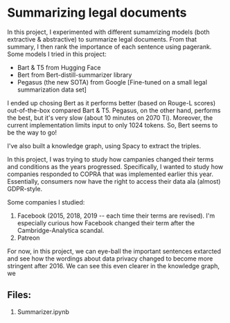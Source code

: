 # Summarizing legal documents 

In this project, I experimented with different sumamrizing models (both extractive & abstractive) to summarize legal documents. From that summary, I then rank the importance of each sentence using pagerank.
Some models I tried in this project:
* Bart & T5 from Hugging Face
* Bert from Bert-distill-summarizer library
* Pegasus (the new SOTA) from Google [Fine-tuned on a small legal summarization data set]

I ended up chosing Bert as it performs better (based on Rouge-L scores) out-of-the-box compared Bart & T5.
Pegasus, on the other hand, performs the best, but it's very slow (about 10 minutes on 2070 Ti). Moreover, the current implementation limits input to only 1024 tokens. 
So, Bert seems to be the way to go!

I've also built a knowledge graph, using Spacy to extract the triples. 

In this project, I was trying to study how campanies changed their terms and conditions as the years progressed.
Specifically, I wanted to study how companies responded to COPRA that was implemented earlier this year. 
Essentially, consumers now have the right to access their data ala (almost) GDPR-style.

Some companies I studied:
1) Facebook (2015, 2018, 2019 -- each time their terms are revised). I'm especially curious how Facebook changed their term after the Cambridge-Analytica scandal.
2) Patreon


For now, in this project,  we can eye-ball the important sentences extarcted and see how the wordings about data privacy changed to become more stringent after 2016.
We can see this even clearer in the knowledge graph, we 

## Files:
1) Summarizer.ipynb

